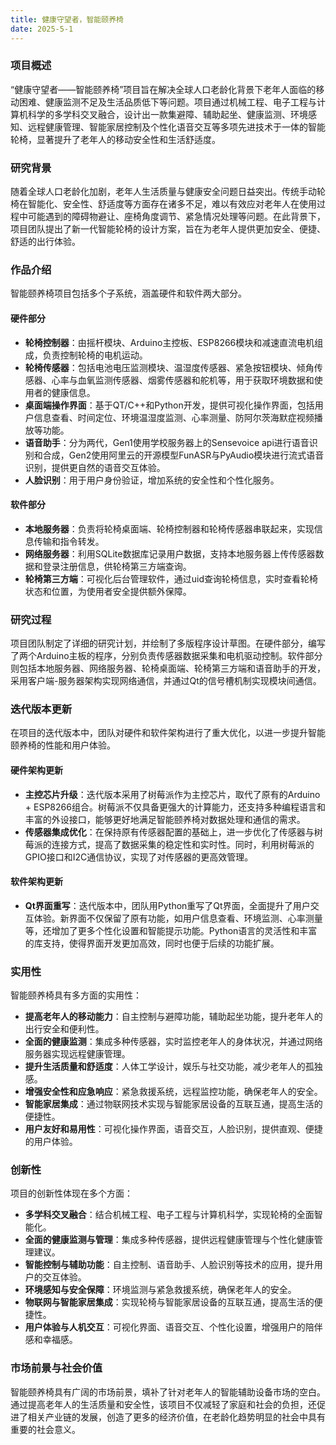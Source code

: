 ```yaml
---
title: 健康守望者，智能颐养椅
date: 2025-5-1
---
```

### 项目概述
“健康守望者——智能颐养椅”项目旨在解决全球人口老龄化背景下老年人面临的移动困难、健康监测不足及生活品质低下等问题。项目通过机械工程、电子工程与计算机科学的多学科交叉融合，设计出一款集避障、辅助起坐、健康监测、环境感知、远程健康管理、智能家居控制及个性化语音交互等多项先进技术于一体的智能轮椅，显著提升了老年人的移动安全性和生活舒适度。

### 研究背景
随着全球人口老龄化加剧，老年人生活质量与健康安全问题日益突出。传统手动轮椅在智能化、安全性、舒适度等方面存在诸多不足，难以有效应对老年人在使用过程中可能遇到的障碍物避让、座椅角度调节、紧急情况处理等问题。在此背景下，项目团队提出了新一代智能轮椅的设计方案，旨在为老年人提供更加安全、便捷、舒适的出行体验。

### 作品介绍
智能颐养椅项目包括多个子系统，涵盖硬件和软件两大部分。

#### 硬件部分
- **轮椅控制器**：由摇杆模块、Arduino主控板、ESP8266模块和减速直流电机组成，负责控制轮椅的电机运动。
- **轮椅传感器**：包括电池电压监测模块、温湿度传感器、紧急按钮模块、倾角传感器、心率与血氧监测传感器、烟雾传感器和舵机等，用于获取环境数据和使用者的健康信息。
- **桌面端操作界面**：基于QT/C++和Python开发，提供可视化操作界面，包括用户信息查看、时间定位、环境温湿度监测、心率测量、防阿尔茨海默症视频播放等功能。
- **语音助手**：分为两代，Gen1使用学校服务器上的Sensevoice api进行语音识别和合成，Gen2使用阿里云的开源模型FunASR与PyAudio模块进行流式语音识别，提供更自然的语音交互体验。
- **人脸识别**：用于用户身份验证，增加系统的安全性和个性化服务。

#### 软件部分
- **本地服务器**：负责将轮椅桌面端、轮椅控制器和轮椅传感器串联起来，实现信息传输和指令转发。
- **网络服务器**：利用SQLite数据库记录用户数据，支持本地服务器上传传感器数据和登录注册信息，供轮椅第三方端查询。
- **轮椅第三方端**：可视化后台管理软件，通过uid查询轮椅信息，实时查看轮椅状态和位置，为使用者安全提供额外保障。

### 研究过程
项目团队制定了详细的研究计划，并绘制了多版程序设计草图。在硬件部分，编写了两个Arduino主板的程序，分别负责传感器数据采集和电机驱动控制。软件部分则包括本地服务器、网络服务器、轮椅桌面端、轮椅第三方端和语音助手的开发，采用客户端-服务器架构实现网络通信，并通过Qt的信号槽机制实现模块间通信。
### 迭代版本更新

在项目的迭代版本中，团队对硬件和软件架构进行了重大优化，以进一步提升智能颐养椅的性能和用户体验。

#### 硬件架构更新

* **主控芯片升级**：迭代版本采用了树莓派作为主控芯片，取代了原有的Arduino + ESP8266组合。树莓派不仅具备更强大的计算能力，还支持多种编程语言和丰富的外设接口，能够更好地满足智能颐养椅对数据处理和通信的需求。
* **传感器集成优化**：在保持原有传感器配置的基础上，进一步优化了传感器与树莓派的连接方式，提高了数据采集的稳定性和实时性。同时，利用树莓派的GPIO接口和I2C通信协议，实现了对传感器的更高效管理。

#### 软件架构更新

* **Qt界面重写**：迭代版本中，团队用Python重写了Qt界面，全面提升了用户交互体验。新界面不仅保留了原有功能，如用户信息查看、环境监测、心率测量等，还增加了更多个性化设置和智能提示功能。Python语言的灵活性和丰富的库支持，使得界面开发更加高效，同时也便于后续的功能扩展。


### 实用性
智能颐养椅具有多方面的实用性：
- **提高老年人的移动能力**：自主控制与避障功能，辅助起坐功能，提升老年人的出行安全和便利性。
- **全面的健康监测**：集成多种传感器，实时监控老年人的身体状况，并通过网络服务器实现远程健康管理。
- **提升生活质量和舒适度**：人体工学设计，娱乐与社交功能，减少老年人的孤独感。
- **增强安全性和应急响应**：紧急救援系统，远程监控功能，确保老年人的安全。
- **智能家居集成**：通过物联网技术实现与智能家居设备的互联互通，提高生活的便捷性。
- **用户友好和易用性**：可视化操作界面，语音交互，人脸识别，提供直观、便捷的用户体验。

### 创新性
项目的创新性体现在多个方面：
- **多学科交叉融合**：结合机械工程、电子工程与计算机科学，实现轮椅的全面智能化。
- **全面的健康监测与管理**：集成多种传感器，提供远程健康管理与个性化健康管理建议。
- **智能控制与辅助功能**：自主控制、语音助手、人脸识别等技术的应用，提升用户的交互体验。
- **环境感知与安全保障**：环境监测与紧急救援系统，确保老年人的安全。
- **物联网与智能家居集成**：实现轮椅与智能家居设备的互联互通，提高生活的便捷性。
- **用户体验与人机交互**：可视化界面、语音交互、个性化设置，增强用户的陪伴感和幸福感。

### 市场前景与社会价值
智能颐养椅具有广阔的市场前景，填补了针对老年人的智能辅助设备市场的空白。通过提高老年人的生活质量和安全性，该项目不仅减轻了家庭和社会的负担，还促进了相关产业链的发展，创造了更多的经济价值，在老龄化趋势明显的社会中具有重要的社会意义。